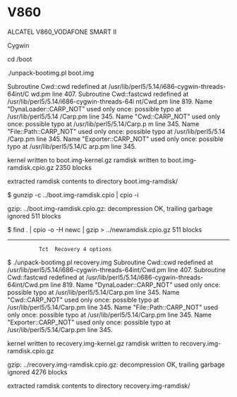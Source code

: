 V860
====

ALCATEL V860_VODAFONE SMART II



Cygwin

cd /boot

./unpack-bootimg.pl boot.img


Subroutine Cwd::cwd redefined at /usr/lib/perl5/5.14/i686-cygwin-threads-64int/C                                                                                                    wd.pm line 407.
Subroutine Cwd::fastcwd redefined at /usr/lib/perl5/5.14/i686-cygwin-threads-64i                                                                                                    nt/Cwd.pm line 819.
Name "DynaLoader::CARP_NOT" used only once: possible typo at /usr/lib/perl5/5.14                                                                                                    /Carp.pm line 345.
Name "Cwd::CARP_NOT" used only once: possible typo at /usr/lib/perl5/5.14/Carp.p                                                                                                    m line 345.
Name "File::Path::CARP_NOT" used only once: possible typo at /usr/lib/perl5/5.14                                                                                                    /Carp.pm line 345.
Name "Exporter::CARP_NOT" used only once: possible typo at /usr/lib/perl5/5.14/C                                                                                                    arp.pm line 345.

kernel written to boot.img-kernel.gz
ramdisk written to boot.img-ramdisk.cpio.gz
2350 blocks

extracted ramdisk contents to directory boot.img-ramdisk/

$ gunzip -c ../boot.img-ramdisk.cpio | cpio -i

gzip: ../boot.img-ramdisk.cpio.gz: decompression OK, trailing garbage ignored
511 blocks

$ find . | cpio -o -H newc | gzip > ../newramdisk.cpio.gz
511 blocks

---------------------------------------------------------------------------------
              Tct  Recovery 4 options


$ ./unpack-bootimg.pl recovery.img
Subroutine Cwd::cwd redefined at /usr/lib/perl5/5.14/i686-cygwin-threads-64int/Cwd.pm line 407.
Subroutine Cwd::fastcwd redefined at /usr/lib/perl5/5.14/i686-cygwin-threads-64int/Cwd.pm line 819.
Name "DynaLoader::CARP_NOT" used only once: possible typo at /usr/lib/perl5/5.14/Carp.pm line 345.
Name "Cwd::CARP_NOT" used only once: possible typo at /usr/lib/perl5/5.14/Carp.pm line 345.
Name "File::Path::CARP_NOT" used only once: possible typo at /usr/lib/perl5/5.14/Carp.pm line 345.
Name "Exporter::CARP_NOT" used only once: possible typo at /usr/lib/perl5/5.14/Carp.pm line 345.

kernel written to recovery.img-kernel.gz
ramdisk written to recovery.img-ramdisk.cpio.gz

gzip: ../recovery.img-ramdisk.cpio.gz: decompression OK, trailing garbage ignored
4276 blocks

extracted ramdisk contents to directory recovery.img-ramdisk/



